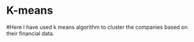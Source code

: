 # K-means
#Here I have used k means algorithm to cluster the companies based on their financial data.
